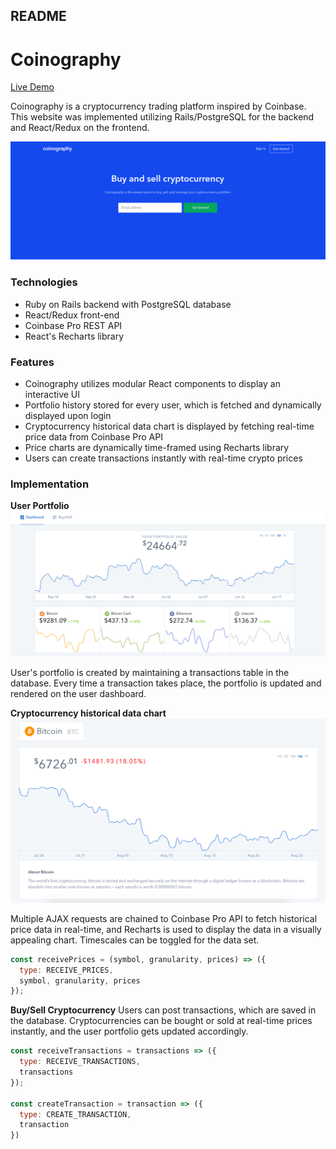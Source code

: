 ## README

# Coinography

[Live Demo](https://coinography.herokuapp.com/#/)

Coinography is a cryptocurrency trading platform inspired by Coinbase. This website was implemented utilizing Rails/PostgreSQL for the backend and React/Redux on the frontend. 

![](/app/assets/images/splash.png)

### Technologies
+ Ruby on Rails backend with PostgreSQL database
+ React/Redux front-end
+ Coinbase Pro REST API 
+ React's Recharts library

### Features
+ Coinography utilizes modular React components to display an interactive UI 
+ Portfolio history stored for every user, which is fetched and dynamically displayed upon login
+ Cryptocurrency historical data chart is displayed by fetching real-time price data from Coinbase Pro API
+ Price charts are dynamically time-framed using Recharts library
+ Users can create transactions instantly with real-time crypto prices 


### Implementation
**User Portfolio**
![Portfolio Chart](/app/assets/images/dashboard.png)

User's portfolio is created by maintaining a transactions table in the database. Every time a transaction takes place, the portfolio is updated and rendered on the user dashboard.

**Cryptocurrency historical data chart**
![Asset](/app/assets/images/asset.png)

Multiple AJAX requests are chained to Coinbase Pro API to fetch historical price data in real-time, and Recharts is used to display the data in a visually appealing chart. Timescales can be toggled for the data set.
```Javascript
const receivePrices = (symbol, granularity, prices) => ({
  type: RECEIVE_PRICES,
  symbol, granularity, prices
});
```

**Buy/Sell Cryptocurrency**
Users can post transactions, which are saved in the database. Cryptocurrencies can be bought or sold at real-time prices instantly, and the user portfolio gets updated accordingly.
```Javascript
const receiveTransactions = transactions => ({
  type: RECEIVE_TRANSACTIONS,
  transactions
});

const createTransaction = transaction => ({
  type: CREATE_TRANSACTION,
  transaction
})
```
